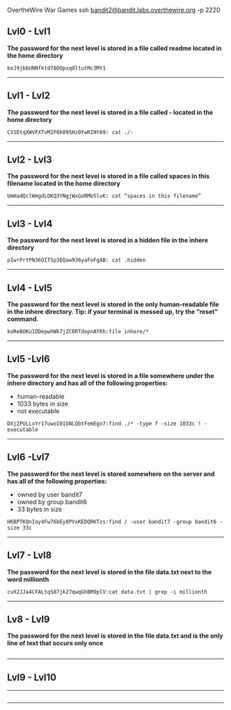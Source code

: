 OvertheWire War Games
ssh bandit2@bandit.labs.overthewire.org -p 2220

## Lvl0 - Lvl1

**The password for the next level is stored in a file called readme located in the home directory**

```
boJ9jbbUNNfktd78OOpsqOltutMc3MY1
```
--------------

## Lvl1 - Lvl2

**The password for the next level is stored in a file called - located in the home directory**
```
CV1DtqXWVFXTvM2F0k09SHz0YwRINYA9: cat ./-
```
--------------


## Lvl2 - Lvl3

**The password for the next level is stored in a file called spaces in this filename located in the home directory**

```
UmHadQclWmgdLOKQ3YNgjWxGoRMb5luK: cat “spaces in this filename”
```
--------------

## Lvl3 - Lvl4

**The password for the next level is stored in a hidden file in the inhere directory**

```
pIwrPrtPN36QITSp3EQaw936yaFoFgAB: cat .hidden
```
--------------

## Lvl4 - Lvl5 

**The password for the next level is stored in the only human-readable file in the inhere directory. Tip: if your terminal is messed up, try the “reset” command.**

```
koReBOKuIDDepwhWk7jZC0RTdopnAYKh:file inhere/* 
```
--------------

## Lvl5 -Lvl6

**The password for the next level is stored in a file somewhere under the inhere directory and has all of the following properties:**

 - human-readable
 - 1033 bytes in size
 - not executable

```
DXjZPULLxYr17uwoI01bNLQbtFemEgo7:find ./* -type f -size 1033c ! -executable
```
--------------

## Lvl6 -Lvl7

**The password for the next level is stored somewhere on the server and has all of the following properties:**

 - owned by user bandit7
 - owned by group bandit6
 - 33 bytes in size

```
HKBPTKQnIay4Fw76bEy8PVxKEDQRKTzs:find / -user bandit7 -group bandit6 -size 33c
```
--------------

## Lvl7 - Lvl8

**The password for the next level is stored in the file data.txt next to the word millionth**

```
cvX2JJa4CFALtqS87jk27qwqGhBM9plV:cat data.txt | grep -i millionth
```

--------------

## Lv8 - Lvl9

**The password for the next level is stored in the file data.txt and is the only line of text that occurs only once**

```
```

--------------

## Lvl9 - Lvl10

****

```
```

--------------
